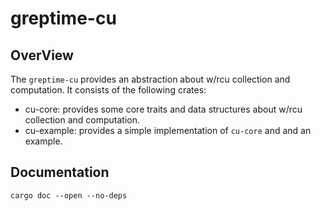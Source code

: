 # greptime-cu

## OverView

The `greptime-cu` provides an abstraction about w/rcu collection and computation. It consists of the following crates:

- cu-core: provides some core traits and data structures about w/rcu collection and computation.
- cu-example: provides a simple implementation of `cu-core` and and an example.

## Documentation

```shell
cargo doc --open --no-deps
```
